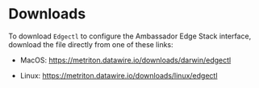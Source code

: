 # Downloads

To download `Edgectl` to configure the Ambassador Edge Stack interface, download the file directly from one of these links:

* MacOS: https://metriton.datawire.io/downloads/darwin/edgectl

* Linux: https://metriton.datawire.io/downloads/linux/edgectl